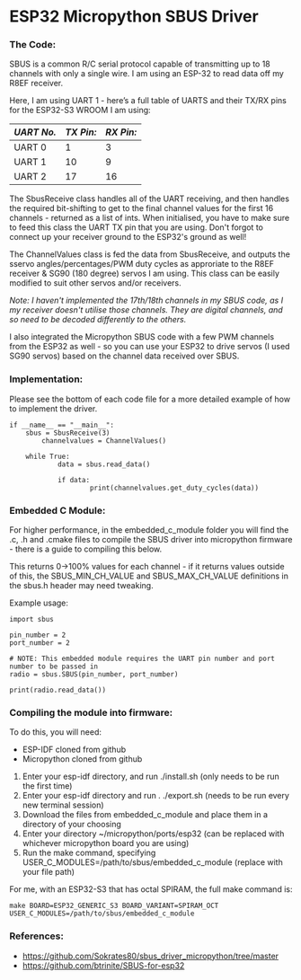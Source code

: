# ESP32 Micropython SBUS Driver #

### The Code: ###
SBUS is a common R/C serial protocol capable of transmitting up to 18 channels with only a single wire. I am using an ESP-32 to read data off my R8EF receiver.

Here, I am using UART 1 - here’s a full table of UARTS and their TX/RX pins for the ESP32-S3 WROOM I am using:

| *UART No.* | *TX Pin:* | *RX Pin:* |
|----------|---------|---------|
|  UART 0  |    1    |    3    |
|  UART 1  |   10    |    9    |
|  UART 2  |   17    |   16    |

The SbusReceive class handles all of the UART receiving, and then handles the required bit-shifting to get to the final channel values for the first 16 channels - returned as a list of ints. When initialised, you have to make sure to feed this class the UART TX pin that you are using. Don't forgot to connect up your receiver ground to the ESP32's ground as well!

The ChannelValues class is fed the data from SbusReceive, and outputs the sservo angles/percentages/PWM duty cycles as approriate to the R8EF receiver & SG90 (180 degree) servos I am using. This class can be easily modified to suit other servos and/or receivers.

*Note: I haven't implemented the 17th/18th channels in my SBUS code, as I my receiver doesn't utilise those channels. They are digital channels, and so need to be decoded differently to the others.*

I also integrated the Micropython SBUS code with a few PWM channels from the ESP32 as well - so you can use your ESP32 to drive servos (I used SG90 servos) based on the channel data received over SBUS.

### Implementation: ###

Please see the bottom of each code file for a more detailed example of how to implement the driver.

```python3
if __name__ == "__main__":
	sbus = SbusReceive(3)
    	channelvalues = ChannelValues()
	
	while True:
        	data = sbus.read_data()
        
        	if data:
            		print(channelvalues.get_duty_cycles(data))
```

### Embedded C Module: ###

For higher performance, in the embedded_c_module folder you will find the .c, .h and .cmake files to compile the SBUS driver into micropython firmware - there is a guide to compiling this below. 

This returns 0->100% values for each channel - if it returns values outside of this, the SBUS_MIN_CH_VALUE and SBUS_MAX_CH_VALUE definitions in the sbus.h header may need tweaking.

Example usage:
```python3
import sbus

pin_number = 2
port_number = 2

# NOTE: This embedded module requires the UART pin number and port number to be passed in
radio = sbus.SBUS(pin_number, port_number)

print(radio.read_data())
```

### Compiling the module into firmware: ###

To do this, you will need:
 - ESP-IDF cloned from github
 - Micropython cloned from github

1. Enter your esp-idf directory, and run ./install.sh (only needs to be run the first time)
2. Enter your esp-idf directory and run . ./export.sh (needs to be run every new terminal session)
3. Download the files from embedded_c_module and place them in a directory of your choosing
4. Enter your directory ~/micropython/ports/esp32 (can be replaced with whichever micropython board you are using)
5. Run the make command, specifying USER_C_MODULES=/path/to/sbus/embedded_c_module (replace with your file path)

For me, with an ESP32-S3 that has octal SPIRAM, the full make command is:
```
make BOARD=ESP32_GENERIC_S3 BOARD_VARIANT=SPIRAM_OCT USER_C_MODULES=/path/to/sbus/embedded_c_module
```


### References: ###
 - <https://github.com/Sokrates80/sbus_driver_micropython/tree/master>
 - <https://github.com/btrinite/SBUS-for-esp32>